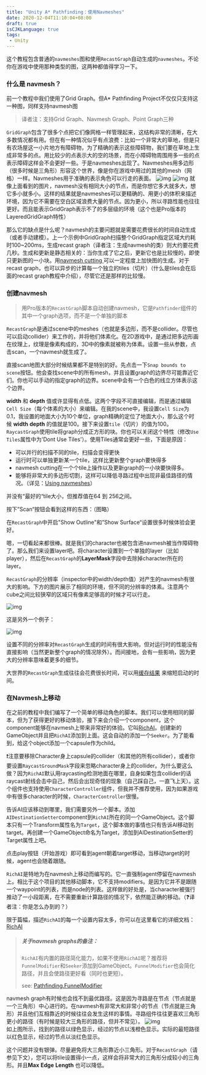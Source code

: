 ```yaml
---
title: "Unity A* Pathfinding：使用Navmeshes"
date: 2020-12-04T11:10:04+08:00
draft: true
isCJKLanguage: true
tags:
 - Unity
---
```


这个教程包含普通的`navmeshes`图和使用`RecastGraph`自动生成的`navmeshes`。不论你在游戏中使用那种类型的图，这两种都值得学习一下。

### 什么是 navmesh？

前一个教程中我们使用了Grid Graph。但A* Pathfinding Project不仅仅只支持这一种图，同样支持navmesh图

> 译者注：支持Grid Graph、Navmesh Graph、Point Graph三种

`GridGraph`包含了很多个点把它们像网格一样管理起来，这结构非常的清晰，在大多数情况都有用。但在有一种情况似乎有点浪费：比如一个非常大的草地，但是只有农场屋这一小片地方有障碍物，为了精确的表示这些障碍物，我们要在草地上生成非常多的点。用比较少的点表示大的空的场景，而在小障碍物周围用多一些的点表示障碍这样会不会更好一些。于是navmeshes出现了。Navmeshes用多边形（很多时候是三角形）形容这个世界，像是你在游戏中用过的其他的mesh（网格）一样。Navmeshes用于准确的表示角色可以行走的表面。
![img](https://arongranberg.com/astar/docs/images/navmeshGraph.png)
![img](https://arongranberg.com/astar/docs/images/navmeshgraph_graph.png)
就像上面看到的图片，navmesh没有相同大小的节点，而是你想它多大就多大，想它多小就多小。这样的结果就是navmeshes可以更精确的、用更小的体积来描述环境，因为它不需要在空白区域浪费大量的节点。因为更小，所以寻路性能也往往更好。而且能表示GridGraph表示不了的多层级的环境（这个也是Pro版本的LayeredGridGraph特性）

那么它的缺点是什么呢？navmesh的主要问题就是需要花费很长的时间自动生成（或者手动建模）。上一个示例中GridGraph扫描整个GridGraph指定区域大约耗时100~200ms，生成recast graph（译者注：生成navmesh的类）则大约要花费几秒。生成和更新是静态相关的：当你生成了它之后，更新它也是比较慢的，即使只更新图的一小块。用[navmesh cutting ](https://arongranberg.com/astar/docs/navmeshcut.html)可以一定程度上加快图的生成。对于recast graph，也可以异步的计算每一个独立的tiles（切片）（什么是tiles会在后面的recast graph教程中介绍），尽管它还是那样的比较慢。

### 创建navmesh

> 用Pro版本的`RecastGraph`脚本自动创建navmesh，它是`Pathfinder`组件的其中一个graph选项，而不是一个单独的脚本

`RecastGraph`是通过scene中的meshes（也就是多边形，而不是collider。尽管也可以启动collider）来工作的，并将他们体素化。在2D游戏中，是通过把多边形画在纹理上，纹理是像素构成的，3D中的像素就被称为体素。设置一些从参数，点击scan，一个navmesh就生成了。

直接scan地图大部分时候结果都不是特别的好。先点击一下`Snap bounds to scene`按钮。他会查找scene中的所有mesh，并且设置graph的边界尽可能靠近它们。你也可以手动的指定graph的边界。scene中会有一个白色的线立方体表示这个边界。

**width** 和 **depth** 值或许显得有点低。这两个字段不可直接编辑，而是通过编辑`Cell Size`（每个体素的大小）来编辑。在我的scene中，我设置`Cell Size`为0.1，我设置的地面大小为10个单位，graph精确的定位了地面大小，那么这个时候 **width**  **depth** 的值就是100。接下来设置`tile`（切片）的值为100。`RaycastGraph`使用tile将graph分成正方形的块。你也可以关闭这个特性（修改`Use Tiles`属性中为'Dont Use Tiles'）。使用Tiles通常会更好一些，下面是原因：

- 可以并行的扫描不同的tile，扫描会变得更快
- 运行时可以单独更新某一个tile，这样比更新整个graph要快得多
- navmesh cutting在一个个tile上操作以及更新graph的一小块要快得多。
- 能够将非常大的多边形切割，这样可以降低寻路过程中出现非最佳路径的情况。（详见：[Using navmeshes](https://arongranberg.com/astar/docs/getstarted2.html)）

并没有“最好的“tile大小，但推荐值在64 到 256之间。

按下”Scan“按钮会看到这样的东西：（图略）

在`RecastGraph`中开启"Show Outline"和”Show Surface“设置很多时候体验会更好。

嗯，一切看起来都很棒。就是我们的character也被包含进navmesh被当作障碍物了。那么我们来设置layer吧。将character设置到一个单独的layer（比如player），然后在`RecastGraph`的**LayerMask**字段中去除掉character所在的layer。

`RecastGraph`的分辨率（inspector中的width/depth值）对产生的navmesh有很大的影响。下方的图片展示了相同的环境，但不同的分辨率的体素。注意两个cube之间比较狭窄的区域只有像素足够高的时候才可以行走。

![img](https://arongranberg.com/astar/docs/images/getstarted2/recast_resolution.png)

这是另外一个例子：

![img](https://arongranberg.com/astar/docs/images/recast/cell_size.gif)

设置不同的分辨率对`RecastGraph`生成的时间有很大影响，但对运行时的性能没有直接影响（当然更新整个graph的情况除外）。而间接地，会有一些影响，因为更大的分辨率意味着更多的细节。

大世界的`RecastGraph`生成往往会花费很长时间，可以用[缓存结果](https://arongranberg.com/astar/docs/saveloadgraphs.html) 来缩短启动的时间。

### 在Navmesh上移动

在之前的教程中我们编写了一个简单的移动角色的脚本。我们可以使用相同的脚本，但为了获得更好的移动体验，接下来会介绍一个component，这个component能够在navmesh上带来非常好的体验。它叫[RichAI](https://arongranberg.com/astar/docs/richai.html)。创建新的GameObject并且把`RichAI`添加到上面。这会自动的添加一个`Seeker`。为了能看到，给这个object添加一个capsule作为child。

❗注意要移除Character身上capsule的collider（和其他的所有collider），或者你要设置`RaycastGroundMask`字段来忽略character身上的collider。为什么要这么做？因为`RichAI`默认用raycasting检测地面在哪里，自身如果包含collider的话raycast射线会击中自己，然后会出现奇怪的现象（自己踩自己，一直飞上天）。这个组件也支持使用`CharacterController`组件，但我并不推荐使用，因为如果游戏中有很多character的时候，`CharacterController`很慢。

告诉AI应该移动到哪里，我们需要另外一个脚本。添加`AIDestinationSetter`component到`RichAI`所在的同一个GameObject。这个脚本只有一个Transform属性名为`Target`，这个脚本做的事情也只有告诉AI移动到target。再创建一个GameObject命名为Target，添加到AIDestinationSetter的Target属性上吧。

点击play按钮（开始游戏）即可看到agent朝着target移动，当移动target的时候，agent也会随着跟随。

`RichAI`是特地为在navmesh上移动而编写的。它一直强制agent停留在navmesh上。相比于这个项目的其他移动脚本，它不支持modifiers。是因为它并不是跟随一个waypoint的列表，而是node的列表。这样做的好处是，当character被强行推动了一小段距离，在不需要重新计算路径的情况下，依然能正确的移动。（❓译者注：你是怎么办到的？）

限于篇幅，描述`RichAI`的每一个设置内容太多，你可以在这里看它的详细文档：[RichAI](https://arongranberg.com/astar/docs/richai.html)

> ##### 关于navmesh graphs的备注：
>
> `RichAI`有内置的路径简化能力，如果不使用`RichAI`呢？推荐将`FunnelModifier`和`Seeker`添加到GameObject。`FunnelModifier`也会简化路径，并且会使路径更好看（同时也更短）。
>
> see: [Pathfinding.FunnelModifier](https://arongranberg.com/astar/docs/funnelmodifier.html)

navmesh graph有时候也会找不到最优路径。这是因为寻路是在节点（节点就是一个三角形）中心进行的。在navmesh有非常大和非常小的节点（节点就是三角形）并且他们互相靠近的时候往往会发生这样的事情。寻路组件往往更喜欢三角形更小的路径（有时候是较大三角形的路径，但并不常见）。
![img](https://arongranberg.com/astar/docs/images/getstarted2/navmesh_suboptimal.png)  
如上图所示，找到的路径以绿色显示，经过的节点以浅橙色显示。实际的最短路径以红色显示，经过的节点以淡红色显示。

这个问题并没有银弹。尽量避免将大三角形靠近小三角形。对于`RecastGraph`（请参见下文），您可以将tile设置得小一点，这样会将非常大的三角形分成较小的三角形。并且**Max** **Edge** **Length** 也可以降低。